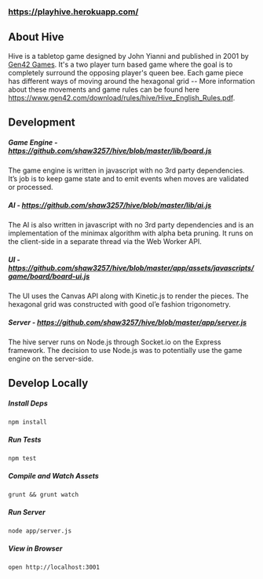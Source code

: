 ### https://playhive.herokuapp.com/

## About Hive
Hive is a tabletop game designed by John Yianni and published in 2001 by [Gen42 Games](http://gen42.com). It's a two player turn based game where the goal is to completely surround the opposing player's queen bee. Each game piece has different ways of moving around the hexagonal grid -- More information about these movements and game rules can be found here https://www.gen42.com/download/rules/hive/Hive_English_Rules.pdf.

## Development

##### Game Engine - https://github.com/shaw3257/hive/blob/master/lib/board.js
The game engine is written in javascript with no 3rd party dependencies. It’s job is to keep game state and to emit events when moves are validated or processed.

##### AI - https://github.com/shaw3257/hive/blob/master/lib/ai.js
The AI is also written in javascript with no 3rd party dependencies and is an implementation of the minimax algorithm with alpha beta pruning. It runs on the client-side in a separate thread via the Web Worker API.

##### UI - https://github.com/shaw3257/hive/blob/master/app/assets/javascripts/game/board/board-ui.js
The UI uses the Canvas API along with Kinetic.js to render the pieces. The hexagonal grid was constructed with good ol’e fashion trigonometry.

##### Server - https://github.com/shaw3257/hive/blob/master/app/server.js
The hive server runs on Node.js through Socket.io on the Express framework. The decision to use Node.js was to potentially use the game engine on the server-side.

## Develop Locally 

##### Install Deps
``` Shell
npm install
```

##### Run Tests
``` Shell
npm test
```

##### Compile and Watch Assets
``` Shell
grunt && grunt watch
```

##### Run Server
``` Shell
node app/server.js
```

##### View in Browser
``` Shell
open http://localhost:3001
```
